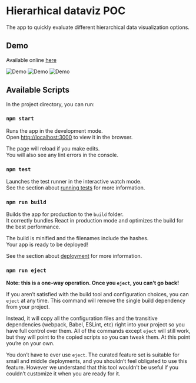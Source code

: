 # Hierarhical dataviz POC

The app to quickly evaluate different hierarchical data visualization options.


## Demo
Available online [here](https://poc-hierarchical-dataviz.vercel.app/)

![Demo](https://i.ibb.co/BCswGhY/screencapture-poc-hierarchical-dataviz-vercel-app-icicle-2022-04-16-14-05-33.png)
![Demo](https://i.ibb.co/nnDCh9p/screencapture-poc-hierarchical-dataviz-vercel-app-sunburst-2022-04-16-14-06-12.png)
![Demo](https://i.ibb.co/6y0nhXR/screencapture-poc-hierarchical-dataviz-vercel-app-treemap-2022-04-16-14-06-26.png)


## Available Scripts

In the project directory, you can run:

### `npm start`

Runs the app in the development mode.\
Open [http://localhost:3000](http://localhost:3000) to view it in the browser.

The page will reload if you make edits.\
You will also see any lint errors in the console.

### `npm test`

Launches the test runner in the interactive watch mode.\
See the section about [running tests](https://facebook.github.io/create-react-app/docs/running-tests) for more information.

### `npm run build`

Builds the app for production to the `build` folder.\
It correctly bundles React in production mode and optimizes the build for the best performance.

The build is minified and the filenames include the hashes.\
Your app is ready to be deployed!

See the section about [deployment](https://facebook.github.io/create-react-app/docs/deployment) for more information.

### `npm run eject`

**Note: this is a one-way operation. Once you `eject`, you can’t go back!**

If you aren’t satisfied with the build tool and configuration choices, you can `eject` at any time. This command will remove the single build dependency from your project.

Instead, it will copy all the configuration files and the transitive dependencies (webpack, Babel, ESLint, etc) right into your project so you have full control over them. All of the commands except `eject` will still work, but they will point to the copied scripts so you can tweak them. At this point you’re on your own.

You don’t have to ever use `eject`. The curated feature set is suitable for small and middle deployments, and you shouldn’t feel obligated to use this feature. However we understand that this tool wouldn’t be useful if you couldn’t customize it when you are ready for it.
